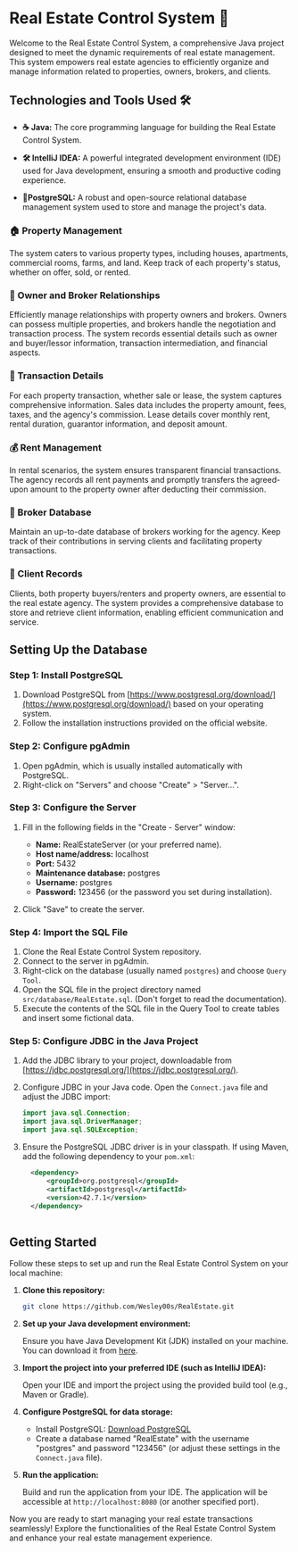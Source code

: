 # Real Estate Control System 🏡

Welcome to the Real Estate Control System, a comprehensive Java project designed to meet the dynamic requirements of real estate management. This system empowers real estate agencies to efficiently organize and manage information related to properties, owners, brokers, and clients.

## Technologies and Tools Used 🛠️
-  **☕ Java:** The core programming language for building the Real Estate Control System.

- **🛠 IntelliJ IDEA:** A powerful integrated development environment (IDE) used for Java development, ensuring a smooth and productive coding experience.

- **🐘PostgreSQL:** A robust and open-source relational database management system used to store and manage the project's data.

### 🏠 Property Management

The system caters to various property types, including houses, apartments, commercial rooms, farms, and land. Keep track of each property's status, whether on offer, sold, or rented.

### 🤝 Owner and Broker Relationships

Efficiently manage relationships with property owners and brokers. Owners can possess multiple properties, and brokers handle the negotiation and transaction process. The system records essential details such as owner and buyer/lessor information, transaction intermediation, and financial aspects.

### 💼 Transaction Details

For each property transaction, whether sale or lease, the system captures comprehensive information. Sales data includes the property amount, fees, taxes, and the agency's commission. Lease details cover monthly rent, rental duration, guarantor information, and deposit amount.

### 💰 Rent Management

In rental scenarios, the system ensures transparent financial transactions. The agency records all rent payments and promptly transfers the agreed-upon amount to the property owner after deducting their commission.

### 🤝 Broker Database

Maintain an up-to-date database of brokers working for the agency. Keep track of their contributions in serving clients and facilitating property transactions.

### 👥 Client Records

Clients, both property buyers/renters and property owners, are essential to the real estate agency. The system provides a comprehensive database to store and retrieve client information, enabling efficient communication and service.

## Setting Up the Database

### Step 1: Install PostgreSQL

1. Download PostgreSQL from [https://www.postgresql.org/download/](https://www.postgresql.org/download/) based on your operating system.
2. Follow the installation instructions provided on the official website.

### Step 2: Configure pgAdmin

1. Open pgAdmin, which is usually installed automatically with PostgreSQL.
2. Right-click on "Servers" and choose "Create" > "Server...".

### Step 3: Configure the Server

1. Fill in the following fields in the "Create - Server" window:
    - **Name:** RealEstateServer (or your preferred name).
    - **Host name/address:** localhost
    - **Port:** 5432
    - **Maintenance database:** postgres
    - **Username:** postgres
    - **Password:** 123456 (or the password you set during installation).

2. Click "Save" to create the server.

### Step 4: Import the SQL File

1. Clone the Real Estate Control System repository.
2. Connect to the server in pgAdmin.
3. Right-click on the database (usually named `postgres`) and choose `Query Tool`.
4. Open the SQL file in the project directory named `src/database/RealEstate.sql`. (Don't forget to read the documentation).
5. Execute the contents of the SQL file in the Query Tool to create tables and insert some fictional data.

### Step 5: Configure JDBC in the Java Project

1. Add the JDBC library to your project, downloadable from [https://jdbc.postgresql.org/](https://jdbc.postgresql.org/).
2. Configure JDBC in your Java code. Open the `Connect.java` file and adjust the JDBC import:

   ```java
   import java.sql.Connection;
   import java.sql.DriverManager;
   import java.sql.SQLException;

3. Ensure the PostgreSQL JDBC driver is in your classpath. If using Maven, add the following dependency to your `pom.xml`:

    ```xml
      <dependency>
          <groupId>org.postgresql</groupId>
          <artifactId>postgresql</artifactId>
          <version>42.7.1</version>
      </dependency>
        

## Getting Started

Follow these steps to set up and run the Real Estate Control System on your local machine:

1. **Clone this repository:**

    ```bash
    git clone https://github.com/Wesley00s/RealEstate.git
    ```

2. **Set up your Java development environment:**

   Ensure you have Java Development Kit (JDK) installed on your machine. You can download it from [here](https://www.oracle.com/java/technologies/javase-downloads.html).

3. **Import the project into your preferred IDE (such as IntelliJ IDEA):**

   Open your IDE and import the project using the provided build tool (e.g., Maven or Gradle).

4. **Configure PostgreSQL for data storage:**

    - Install PostgreSQL: [Download PostgreSQL](https://www.postgresql.org/download/)
    - Create a database named "RealEstate" with the username "postgres" and password "123456" (or adjust these settings in the `Connect.java` file).

5. **Run the application:**

   Build and run the application from your IDE. The application will be accessible at `http://localhost:8080` (or another specified port).

Now you are ready to start managing your real estate transactions seamlessly! Explore the functionalities of the Real Estate Control System and enhance your real estate management experience.
